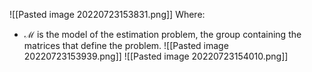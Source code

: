 ![[Pasted image 20220723153831.png]]
Where:
- $\mathcal{M}$ is the model of the estimation problem, the group containing the matrices that define the problem.
![[Pasted image 20220723153939.png]]
![[Pasted image 20220723154010.png]]
